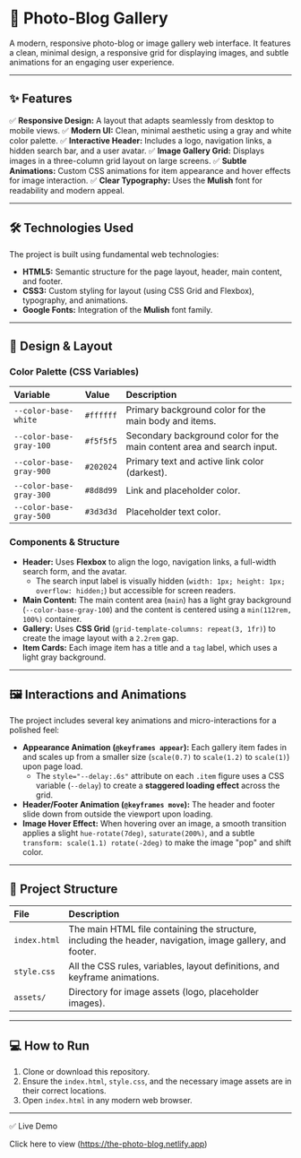 # 📸 Photo-Blog Gallery

A modern, responsive photo-blog or image gallery web interface. It features a clean, minimal design, a responsive grid for displaying images, and subtle animations for an engaging user experience.

---

## ✨ Features

✅ **Responsive Design:** A layout that adapts seamlessly from desktop to mobile views.
✅ **Modern UI:** Clean, minimal aesthetic using a gray and white color palette.
✅ **Interactive Header:** Includes a logo, navigation links, a hidden search bar, and a user avatar.
✅ **Image Gallery Grid:** Displays images in a three-column grid layout on large screens.
✅ **Subtle Animations:** Custom CSS animations for item appearance and hover effects for image interaction.
✅ **Clear Typography:** Uses the **Mulish** font for readability and modern appeal.

---

## 🛠️ Technologies Used

The project is built using fundamental web technologies:

* **HTML5:** Semantic structure for the page layout, header, main content, and footer.
* **CSS3:** Custom styling for layout (using CSS Grid and Flexbox), typography, and animations.
* **Google Fonts:** Integration of the **Mulish** font family.

---

## 🎨 Design & Layout

### Color Palette (CSS Variables)

| Variable | Value | Description |
| :--- | :--- | :--- |
| `--color-base-white` | `#ffffff` | Primary background color for the main body and items. |
| `--color-base-gray-100` | `#f5f5f5` | Secondary background color for the main content area and search input. |
| `--color-base-gray-900` | `#202024` | Primary text and active link color (darkest). |
| `--color-base-gray-300` | `#8d8d99` | Link and placeholder color. |
| `--color-base-gray-500` | `#3d3d3d` | Placeholder text color. |

### Components & Structure

* **Header:** Uses **Flexbox** to align the logo, navigation links, a full-width search form, and the avatar.
    * The search input label is visually hidden (`width: 1px; height: 1px; overflow: hidden;`) but accessible for screen readers.
* **Main Content:** The main content area (`main`) has a light gray background (`--color-base-gray-100`) and the content is centered using a `min(112rem, 100%)` container.
* **Gallery:** Uses **CSS Grid** (`grid-template-columns: repeat(3, 1fr)`) to create the image layout with a `2.2rem` gap.
* **Item Cards:** Each image item has a title and a `tag` label, which uses a light gray background.

---

## 🖼️ Interactions and Animations

The project includes several key animations and micro-interactions for a polished feel:

* **Appearance Animation (`@keyframes appear`):** Each gallery item fades in and scales up from a smaller size (`scale(0.7)` to `scale(1.2)` to `scale(1)`) upon page load.
    * The `style="--delay:.6s"` attribute on each `.item` figure uses a CSS variable (`--delay`) to create a **staggered loading effect** across the grid.
* **Header/Footer Animation (`@keyframes move`):** The header and footer slide down from outside the viewport upon loading.
* **Image Hover Effect:** When hovering over an image, a smooth transition applies a slight `hue-rotate(7deg)`, `saturate(200%)`, and a subtle `transform: scale(1.1) rotate(-2deg)` to make the image "pop" and shift color.

---

## 📂 Project Structure

| File | Description |
| :--- | :--- |
| `index.html` | The main HTML file containing the structure, including the header, navigation, image gallery, and footer. |
| `style.css` | All the CSS rules, variables, layout definitions, and keyframe animations. |
| `assets/` | Directory for image assets (logo, placeholder images). |

---

## 💻 How to Run

1.  Clone or download this repository.
2.  Ensure the `index.html`, `style.css`, and the necessary image assets are in their correct locations.
3.  Open `index.html` in any modern web browser.

---

✅ Live Demo

Click here to view (https://the-photo-blog.netlify.app)
